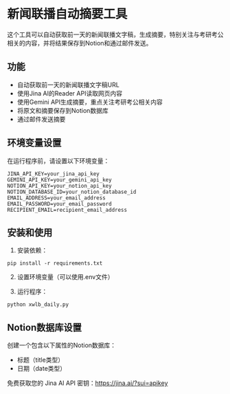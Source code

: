 # 新闻联播自动摘要工具

这个工具可以自动获取前一天的新闻联播文字稿，生成摘要，特别关注与考研考公相关的内容，并将结果保存到Notion和通过邮件发送。

## 功能

- 自动获取前一天的新闻联播文字稿URL
- 使用Jina AI的Reader API读取网页内容
- 使用Gemini API生成摘要，重点关注考研考公相关内容
- 将原文和摘要保存到Notion数据库
- 通过邮件发送摘要

## 环境变量设置

在运行程序前，请设置以下环境变量：

```
JINA_API_KEY=your_jina_api_key
GEMINI_API_KEY=your_gemini_api_key
NOTION_API_KEY=your_notion_api_key
NOTION_DATABASE_ID=your_notion_database_id
EMAIL_ADDRESS=your_email_address
EMAIL_PASSWORD=your_email_password
RECIPIENT_EMAIL=recipient_email_address
```

## 安装和使用

1. 安装依赖：
```
pip install -r requirements.txt
```

2. 设置环境变量（可以使用.env文件）

3. 运行程序：
```
python xwlb_daily.py
```

## Notion数据库设置

创建一个包含以下属性的Notion数据库：
- 标题（title类型）
- 日期（date类型）

免费获取您的 Jina AI API 密钥：https://jina.ai/?sui=apikey
